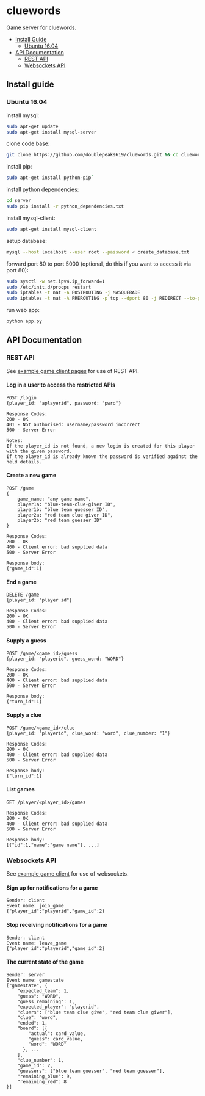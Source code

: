 # cluewords
Game server for cluewords.

* [Install Guide](#install-guide)
  * [Ubuntu 16.04](#ubuntu-16.04)
* [API Documentation](#api-documentation)
  * [REST API](#rest-api)
  * [Websockets API](#websockets-api)

## Install guide
### Ubuntu 16.04
install mysql:
````sh
sudo apt-get update
sudo apt-get install mysql-server
````

clone code base:
````sh
git clone https://github.com/doublepeaks619/cluewords.git && cd cluewords
````

install pip:
````sh
sudo apt-get install python-pip`
````

install python dependencies:
````sh
cd server
sudo pip install -r python_dependencies.txt
````

install mysql-client:
````sh
sudo apt-get install mysql-client
````

setup database:
````sh
mysql --host localhost --user root --password < create_database.txt
````

forward port 80 to port 5000 (optional, do this if you want to access it via port 80):
````sh
sudo sysctl -w net.ipv4.ip_forward=1
sudo /etc/init.d/procps restart
sudo iptables -t nat -A POSTROUTING -j MASQUERADE
sudo iptables -t nat -A PREROUTING -p tcp --dport 80 -j REDIRECT --to-port 5000
````

run web app:
````sh
python app.py
````

## API Documentation

### REST API
See [example game client pages](templates/) for use of REST API.

#### Log in a user to access the restricted APIs
````    
POST /login
{player_id: "aplayerid", password: "pwrd"}

Response Codes:
200 - OK
401 - Not authorised: username/password incorrect
500 - Server Error

Notes:
If the player_id is not found, a new login is created for this player with the given password.
If the player_id is already known the password is verified against the held details.
````

#### Create a new game
````    
POST /game
{
    game_name: "any game name",
    player1a: "blue-team-clue-giver ID",
    player1b: "blue team guesser ID",
    player2a: "red team clue giver ID",
    player2b: "red team guesser ID"
}

Response Codes:
200 - OK
400 - Client error: bad supplied data
500 - Server Error

Response body:
{"game_id":1}
````

#### End a game
````    
DELETE /game
{player_id: "player id"}

Response Codes:
200 - OK
400 - Client error: bad supplied data
500 - Server Error
````

#### Supply a guess
````    
POST /game/<game_id>/guess
{player_id: "playerid", guess_word: "WORD"}

Response Codes:
200 - OK
400 - Client error: bad supplied data
500 - Server Error

Response body:
{"turn_id":1}
````

#### Supply a clue
````    
POST /game/<game_id>/clue
{player_id: "playerid", clue_word: "word", clue_number: "1"}

Response Codes:
200 - OK
400 - Client error: bad supplied data
500 - Server Error

Response body:
{"turn_id":1}
````

#### List games
````    
GET /player/<player_id>/games

Response Codes:
200 - OK
400 - Client error: bad supplied data
500 - Server Error

Response body:
[{"id":1,"name":"game name"}, ...]
````

### Websockets API
See [example game client](templates/game_board.html) for use of websockets.

#### Sign up for notifications for a game
````
Sender: client
Event name: join_game
{"player_id":"playerid","game_id":2}
````

#### Stop receiving notifications for a game
````
Sender: client
Event name: leave_game
{"player_id":"playerid","game_id":2}
````

#### The current state of the game
````
Sender: server
Event name: gamestate
["gamestate", {
	"expected_team": 1,
	"guess": "WORD",
	"guess_remaining": 1,
	"expected_player": "playerid",
	"cluers": ["blue team clue give", "red team clue giver"],
	"clue": "word",
	"ended": 1,
	"board": [{
		"actual": card_value,
		"guess": card_value,
		"word": "WORD"
	  }, ...
    ],
	"clue_number": 1,
	"game_id": 2,
	"guessers": ["blue team guesser", "red team guesser"],
	"remaining_blue": 9,
	"remaining_red": 8
}]
````
